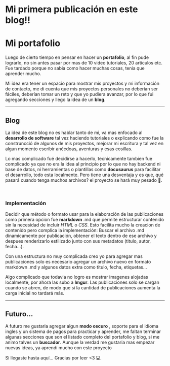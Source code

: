 # **Mi primera publicación en este blog!!**

# Mi portafolio

Luego de cierto tiempo en pensar en hacer un **portafolio**, al fin pude lograrlo, no sin antes pasar por mas de 10 video tutoriales, 20 artículos etc. Fue tardado porque no sabia como hacer muchas cosas, tenia que aprender mucho.

Mi idea era tener un espacio para mostrar mis proyectos y mi información de contacto, me di cuenta que mis proyectos personales no deberían ser fáciles, deberían tomar un reto y que yo pudiera avanzar, por lo que fui agregando secciones y llego la idea de un **blog**.

---

## Blog

La idea de este blog no es hablar tanto de mi, va mas enfocado al **desarrollo de software** tal vez haciendo tutoriales o explicando como fue la construncció de algunos de mis proyectos, mejorar mi escritura y tal vez en algun momento escribir anécdoas, aventuras y esas cosillas.

Lo mas complicado fué decidirse a hacerlo, tecnicamente tambien fue complicado ya que no era la idea al principio por lo que no hay backend ni base de datos, ni herramientas o plantillas como **docusaurus** para facilitar el desarrollo, todo esta localmente. Pero tiene una desventaja y es que, qué pasará cuando tenga muchos archivos? el proyecto se hará muy pesado 🤔.

&nbsp;&nbsp;

### **Implementación**

Decidir que método o formato usar para la elaboración de las publicaciones como primera opcion fue **markdown** .md que permite estructurar contenido sin la necesidad de incluir _HTML_ o _CSS_.
Esto facilita mucho la creacion de contenido pero complica la implementación: Buscar el archivo .md dinamicamente por publicación, obtener el texto dentro de ese archivo y despues renderizarlo estilizado junto con sus metadatos (titulo, autor, fecha...).

Con una estructura no muy complicada creo yo para agregar mas publicaciones solo es necesario agregar un archivo nuevo en formato markdown .md y algunos datos extra como titulo, fecha, etiquetas...

Algo complicado que todavia no logro es mostrar imagenes alojadas localmente, por ahora las subo a **Imgur**. Las publicaciones solo se cargan cuando se abren, de modo que si la cantidad de publicaciones aumenta la carga inicial no tardará más.

---

## Futuro...

A futuro me gustaria agregar algun **modo oscuro** , soporte para el idioma ingles y un sistema de pagos para practicar y aprender, me faltan terminar algunas secciones que son el listado completo del portafolio y blog, si me animo talves un **buscador**.
Aunque la verdad me gustaria mas empezar nuevas ideas, ya aprendí mucho con este proyecto

Si llegaste hasta aquí... Gracias por leer <3 💻
